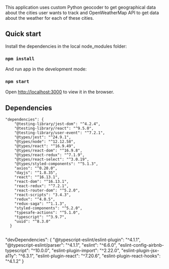 This application uses custom Python geocoder to get geographical data about the cities user wants to track and OpenWeatherMap API to get data about the weather for each of these cities.

## Quick start

Install the dependencies in the local node_modules folder:

### `npm install`

And run app in the development mode:

### `npm start`

Open [http://localhost:3000](http://localhost:3000) to view it in the browser.
<br />

## Dependencies

```
"dependencies": {
    "@testing-library/jest-dom": "^4.2.4",
    "@testing-library/react": "^9.5.0",
    "@testing-library/user-event": "^7.2.1",
    "@types/jest": "^24.9.1",
    "@types/node": "^12.12.58",
    "@types/react": "^16.9.49",
    "@types/react-dom": "^16.9.8",
    "@types/react-redux": "^7.1.9",
    "@types/react-select": "^3.0.19",
    "@types/styled-components": "^5.1.3",
    "axios": "^0.20.0",
    "dayjs": "^1.8.35",
    "react": "^16.13.1",
    "react-dom": "^16.13.1",
    "react-redux": "^7.2.1",
    "react-router-dom": "^5.2.0",
    "react-scripts": "3.4.3",
    "redux": "^4.0.5",
    "redux-saga": "^1.1.3",
    "styled-components": "^5.2.0",
    "typesafe-actions": "^5.1.0",
    "typescript": "^3.9.7",
    "uuid": "^8.3.0"
  }
  
```
"devDependencies": {
    "@typescript-eslint/eslint-plugin": "^4.1.1",
    "@typescript-eslint/parser": "^4.1.1",
    "eslint": "^6.6.0",
    "eslint-config-airbnb-typescript": "^10.0.0",
    "eslint-plugin-import": "^2.22.0",
    "eslint-plugin-jsx-a11y": "^6.3.1",
    "eslint-plugin-react": "^7.20.6",
    "eslint-plugin-react-hooks": "^4.1.2"
  }
```
